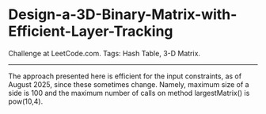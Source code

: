 # Design-a-3D-Binary-Matrix-with-Efficient-Layer-Tracking
Challenge at LeetCode.com. Tags: Hash Table, 3-D Matrix.

---------------------------------------------------------------------------------------------------------------------

The approach presented here is efficient for the input constraints, as of August 2025, since these sometimes change. Namely, maximum size of a side is 100 and the maximum number of calls on method largestMatrix() is pow(10,4).
